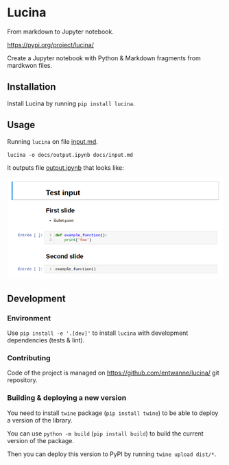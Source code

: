 Lucina
======

From markdown to Jupyter notebook.

https://pypi.org/project/lucina/

Create a Jupyter notebook with Python & Markdown fragments from mardkwon files.

## Installation

Install Lucina by running `pip install lucina`.

## Usage

Running `lucina` on file [input.md](https://github.com/entwanne/lucina/tree/master/docs/input.md).

```shell
lucina -o docs/output.ipynb docs/input.md
```

It outputs file [output.ipynb](docs/output.ipynb) that looks like:

![Screenshot](https://raw.githubusercontent.com/entwanne/lucina/master/docs/screen.png)

## Development

### Environment

Use `pip install -e '.[dev]'` to install `lucina` with development dependencies (tests & lint).

### Contributing

Code of the project is managed on <https://github.com/entwanne/lucina/> git repository.

### Building & deploying a new version

You need to install `twine` package (`pip install twine`) to be able to deploy a version of the library.

You can use `python -m build` (`pip install build`) to build the current version of the package.

Then you can deploy this version to PyPI by running `twine upload dist/*`.
